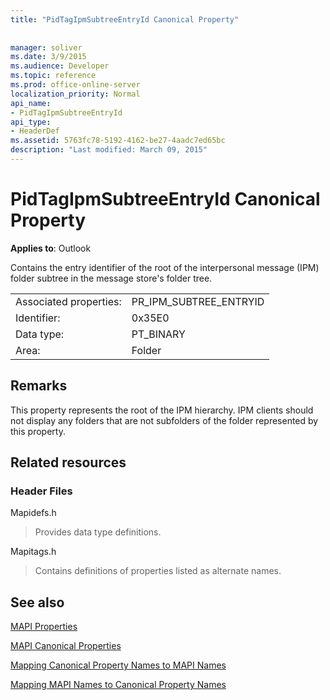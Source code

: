 ```yaml
---
title: "PidTagIpmSubtreeEntryId Canonical Property"
 
 
manager: soliver
ms.date: 3/9/2015
ms.audience: Developer
ms.topic: reference
ms.prod: office-online-server
localization_priority: Normal
api_name:
- PidTagIpmSubtreeEntryId
api_type:
- HeaderDef
ms.assetid: 5763fc78-5192-4162-be27-4aadc7ed65bc
description: "Last modified: March 09, 2015"
---
```


# PidTagIpmSubtreeEntryId Canonical Property

  
  
**Applies to**: Outlook 
  
Contains the entry identifier of the root of the interpersonal message (IPM) folder subtree in the message store's folder tree. 
  
|||
|:-----|:-----|
|Associated properties:  <br/> |PR_IPM_SUBTREE_ENTRYID  <br/> |
|Identifier:  <br/> |0x35E0  <br/> |
|Data type:  <br/> |PT_BINARY  <br/> |
|Area:  <br/> |Folder  <br/> |
   
## Remarks

This property represents the root of the IPM hierarchy. IPM clients should not display any folders that are not subfolders of the folder represented by this property.
  
## Related resources

### Header Files

Mapidefs.h
  
> Provides data type definitions.
    
Mapitags.h
  
> Contains definitions of properties listed as alternate names.
    
## See also



[MAPI Properties](mapi-properties.md)
  
[MAPI Canonical Properties](mapi-canonical-properties.md)
  
[Mapping Canonical Property Names to MAPI Names](mapping-canonical-property-names-to-mapi-names.md)
  
[Mapping MAPI Names to Canonical Property Names](mapping-mapi-names-to-canonical-property-names.md)


